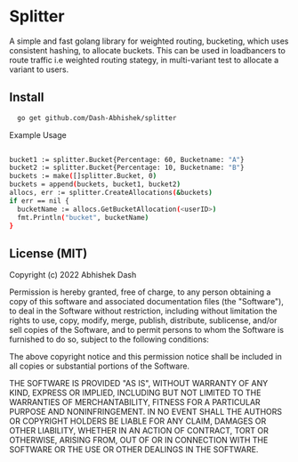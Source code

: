 # Splitter

A simple and fast golang library for weighted routing, bucketing, which uses consistent hashing, to allocate buckets.
This can be used in loadbancers to route traffic i.e weighted routing stategy, in multi-variant test to allocate a variant to users.



## Install
```sh
  go get github.com/Dash-Abhishek/splitter 
```


Example Usage
```sh
  
bucket1 := splitter.Bucket{Percentage: 60, Bucketname: "A"}
bucket2 := splitter.Bucket{Percentage: 10, Bucketname: "B"}
buckets := make([]splitter.Bucket, 0)
buckets = append(buckets, bucket1, bucket2)
allocs, err := splitter.CreateAllocations(&buckets)
if err == nil {
  bucketName := allocs.GetBucketAllocation(<userID>)
  fmt.Println("bucket", bucketName)
}

```




## License (MIT)
Copyright (c) 2022 Abhishek Dash

Permission is hereby granted, free of charge, to any person obtaining a copy of this software and associated documentation files (the "Software"), to deal in the Software without restriction, including without limitation the rights to use, copy, modify, merge, publish, distribute, sublicense, and/or sell copies of the Software, and to permit persons to whom the Software is furnished to do so, subject to the following conditions:

The above copyright notice and this permission notice shall be included in all copies or substantial portions of the Software.

THE SOFTWARE IS PROVIDED "AS IS", WITHOUT WARRANTY OF ANY KIND, EXPRESS OR IMPLIED, INCLUDING BUT NOT LIMITED TO THE WARRANTIES OF MERCHANTABILITY, FITNESS FOR A PARTICULAR PURPOSE AND NONINFRINGEMENT. IN NO EVENT SHALL THE AUTHORS OR COPYRIGHT HOLDERS BE LIABLE FOR ANY CLAIM, DAMAGES OR OTHER LIABILITY, WHETHER IN AN ACTION OF CONTRACT, TORT OR OTHERWISE, ARISING FROM, OUT OF OR IN CONNECTION WITH THE SOFTWARE OR THE USE OR OTHER DEALINGS IN THE SOFTWARE.
